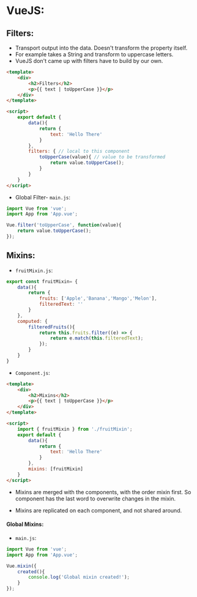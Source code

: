 # VueJS:



## Filters:

- Transport output into the data.  Doesn't transform the property itself.
- For example takes a String and transform to uppercase letters.
- VueJS don't came up with filters have to build by our own.

```html
<template>
	<div>
        <h2>Filters</h2>
        <p>{{ text | toUpperCase }}</p>
    </div>
</template>

<script>
	export default {
		data(){
            return {
                text: 'Hello There'
            }
        },
        filters: { // local to this component
            toUpperCase(value){ // value to be transformed
                return value.toUpperCase();
            }
        }
    }
</script>
```

- Global Filter- `main.js`:

```js
import Vue from 'vue';
import App from 'App.vue';

Vue.filter('toUpperCase', function(value){
    return value.toUpperCase();
});
```





## Mixins:

- `fruitMixin.js`:

```js
export const fruitMixin= {
	data(){
        return {
            fruits: ['Apple','Banana','Mango','Melon'],
            filteredText: ''
        }
    },
    computed: {
        filteredFruits(){
            return this.fruits.filter((e) => {
                return e.match(this.filteredText);
            });
        }
    }
}
```

- `Component.js`:

```html
<template>
	<div>
        <h2>Mixins</h2>
        <p>{{ text | toUpperCase }}</p>
    </div>
</template>

<script>
    import { fruitMixin } from './fruitMixin';
    export default {
		data(){
            return {
                text: 'Hello There'
            }
        },
        mixins: [fruitMixin]
    }
</script>
```

- Mixins are merged with the components, with the order mixin first. So component has the last word to overwrite changes in the mixin.

- Mixins are replicated on each component, and not shared around.

#### Global Mixins:

- `main.js`:

```js
import Vue from 'vue';
import App from 'App.vue';

Vue.mixin({
    created(){
        console.log('Global mixin created!');
    }
});
```



